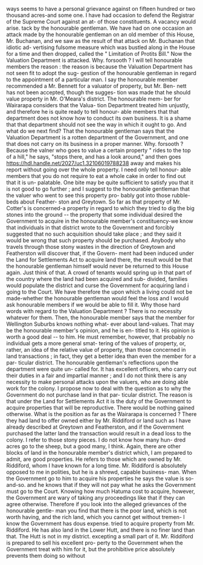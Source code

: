 ways seems to have a personal grievance against on fifteen hundred or two thousand acres-and some one. I have had occasion to defend the Registrar of the Supreme Court against an at- of those constituents. A vacancy would arise. tack by the honourable gentleman. We have had on one occasion an attack made by the honourable gentleman on an old member of this House, Mr. Buchanan, and we saw as the result of that attack on Mr. Buchanan that idiotic ad- vertising fulsome measure which was bustled along in the House for a time and then dropped, called the " Limitation of Protits Bill." Now the Valuation Department is attacked. Why. forsooth ? I will tell honourable members the reason : the reason is because the Valuation Department has not seen fit to adopt the sug- gestion of the honourable gentleman in regard to the appointment of a particular man. I say the honourable member recommended a Mr. Bennett for a valuator of property, but Mr. Ben- nett has not been accepted, though the sugges- tion was made that he should value property in Mr. O'Meara's district. The honourable mem- ber for Wairarapa considers that the Valua- tion Department treated him unjustly, and therefore he is quite ready to tell honour- able members that that department does not know how to conduct its own business. It is a shame that that department should not see the way in which it ought to go. And what do we next find? That the honourable gentleman says that the Valuation Department is a rotten department of the Government, and one that does not carry on its business in a proper manner. Why. forsooth ? Because the valner who goes to value a certain property " rides to the top of a hill," he says, "stops there, and has a look around," and then goes https://hdl.handle.net/2027/uc1.32106019788238 away and makes his report without going over the whole property. I need only tell honour- able members that you do not require to eat a whole cake in order to find out that it is un- palatable. One bite may be quite sufficient to satisfy you that it is not good to go further ; and I suggest to the honourable gentleman that the valuer who went to see this property pro- bably got into those rubble-beds about Feather- ston and Greytown. So far as that property of Mr. Cotter's is concerned-a property in regard to which they tried to dig the big stones into the ground -- the property that some individual desired the Government to acquire in the honourable member's constituency-we know that individuals in that district wrote to the Government and forcibly suggested that no such acquisition should take place ; and they said it would be wrong that such property should be purchased. Anybody who travels through those stony wastes in the direction of Greytown and Featherston will discover that, if the Govern- ment had been induced under the Land for Settlements Act to acquire land there, the result would be that the honourable gentleman himself would never be returned to this House again. Just think of that. A crowd of tenants would spring up in that part of the country where the land had been acquired and sub- divided, families would populate the district and curse the Government for acquiring land i going to the Court. We have therefore the upon which a living could not be made-whether the honourable gentleman would feel the loss and I would ask honourable members if we would be able to fill it. Why those hard words with regard to the Valuation Department ? There is no necessity whatever for them. Then, the honourable member says that the member for Wellington Suburbs knows nothing what- ever about land-values. That may be the honourable member's opinion, and he is en- titled to it. His opinion is worth a good deal -- to him. He must remember, however, that probably no individual gets a more general smat- tering of the values of property, or, rather, an idea of the relative value of property, than those concerned in land transactions ; in fact, they get a better idea than even the member for a par- ticular district. The honourable gentleman's reflections upon the department were quite un- called for. It has excellent officers, who carry out their duties in a fair and impartial manner ; and I do not think there is any necessity to make personal attacks upon the valuers, who are doing able work for the colony. I propose now to deal with the question as to why the Government do not purchase land in that par- ticular district. The reason is that under the Land for Settlements Act it is the duty of the Government to acquire properties that will be reproductive. There would be nothing gained otherwise. What is the position as far as the Wairarapa is concerned ? There they had land to offer owned either by Mr. Riddiford or land such as I have already described at Greytown and Featherston, and if the Government purchased the latter land the transaction would result in a dead loss to the colony. I refer to those stony pieces. I do not know how many hun- dred acres go to the sheep, but a good many, I think. Again, there are other blocks of land in the honourable member's district which, I am prepared to admit, are good properties. He refers to those which are owned by Mr. Riddiford, whom I have known for a long time. Mr. Riddiford is absolutely opposed to me in polities, but he is a shrewd, capable business- man. When the Government go to him to acquire his properties he says the value is so- and-so. and he knows that if they will not pay what he asks the Government must go to the Court. Knowing how much Hatuma cost to acquire, however, the Government are wary of taking any proceedings like that if they can agree otherwise. Therefore if you look into the alleged grievances of the honourable gentle- man you find that there is the poor land, which is not worth having, and the rich land, which you cannot get without tremen- I know the Government has dous expense. tried to acquire property from Mr. Riddiford. He has also land in the Lower Hutt, and there is no finer land than that. The Hutt is not in my district. excepting a small part of it. Mr. Riddiford is prepared to sell his excellent pro- perty to the Government when the Government treat with him for it, but the prohibitive price absolutely prevents them doing so without 